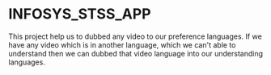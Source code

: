 # INFOSYS_STSS_APP
This project help us to dubbed any video to our preference languages. If we have any video which is in another language,  which we can't able to understand then we can dubbed that video language into our understanding languages.
